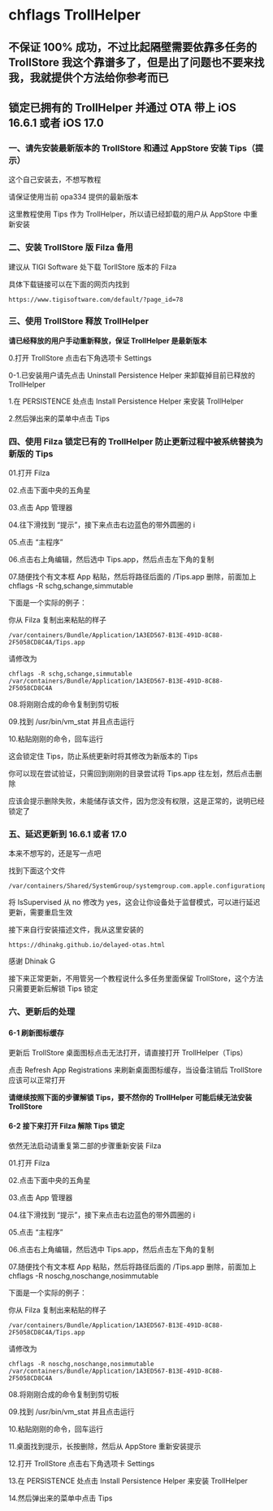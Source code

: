 # chflags TrollHelper
## 不保证 100% 成功，不过比起隔壁需要依靠多任务的 TrollStore 我这个靠谱多了，但是出了问题也不要来找我，我就提供个方法给你参考而已
## 锁定已拥有的 TrollHelper 并通过 OTA 带上 iOS 16.6.1 或者 iOS 17.0
### 一、请先安装最新版本的 TrollStore 和通过 AppStore 安装 Tips（提示）

这个自己安装去，不想写教程

请保证使用当前 opa334 提供的最新版本

这里教程使用 Tips 作为 TrollHelper，所以请已经卸载的用户从 AppStore 中重新安装
### 二、安装 TrollStore 版 Filza 备用

建议从 TIGI Software 处下载 TorllStore 版本的 Filza

具体下载链接可以在下面的网页内找到

	https://www.tigisoftware.com/default/?page_id=78
### 三、使用 TrollStore 释放 TrollHelper

**请已经释放的用户手动重新释放，保证 TrollHelper 是最新版本**

0.打开 TrollStore 点击右下角选项卡 Settings

0-1.已安装用户请先点击 Uninstall Persistence Helper 来卸载掉目前已释放的 TrollHelper

1.在 PERSISTENCE 处点击 Install Persistence Helper 来安装 TrollHelper

2.然后弹出来的菜单中点击 Tips
### 四、使用 Filza 锁定已有的 TrollHelper 防止更新过程中被系统替换为新版的 Tips

01.打开 Filza

02.点击下面中央的五角星

03.点击 App 管理器

04.往下滑找到 “提示”，接下来点击右边蓝色的带外圆圈的 i

05.点击 “主程序”

06.点击右上角编辑，然后选中 Tips.app，然后点击左下角的复制

07.随便找个有文本框 App 粘贴，然后将路径后面的 /Tips.app 删除，前面加上 chflags -R schg,schange,simmutable 

下面是一个实际的例子：

你从 Filza 复制出来粘贴的样子

	/var/containers/Bundle/Application/1A3ED567-B13E-491D-8C88-2F5058CD8C4A/Tips.app

请修改为

	chflags -R schg,schange,simmutable /var/containers/Bundle/Application/1A3ED567-B13E-491D-8C88-2F5058CD8C4A

08.将刚刚合成的命令复制到剪切板

09.找到 /usr/bin/vm_stat 并且点击运行

10.粘贴刚刚的命令，回车运行

这会锁定住 Tips，防止系统更新时将其修改为新版本的 Tips

你可以现在尝试验证，只需回到刚刚的目录尝试将 Tips.app 往左划，然后点击删除

应该会提示删除失败，未能储存该文件，因为您没有权限，这是正常的，说明已经锁定了
### 五、延迟更新到 16.6.1 或者 17.0

本来不想写的，还是写一点吧

找到下面这个文件

	/var/containers/Shared/SystemGroup/systemgroup.com.apple.configurationprofiles/Library/ConfigurationProfiles/CloudConfigurationDetails.plist

将 IsSupervised 从 no 修改为 yes，这会让你设备处于监督模式，可以进行延迟更新，需要重启生效

接下来自行安装描述文件，我从这里安装的

	https://dhinakg.github.io/delayed-otas.html

感谢 Dhinak G

接下来正常更新，不用管另一个教程说什么多任务里面保留 TrollStore，这个方法只需要更新后解锁 Tips 锁定
### 六、更新后的处理
#### 6-1 刷新图标缓存

更新后 TrollStore 桌面图标点击无法打开，请直接打开 TrollHelper（Tips）

点击 Refresh App Registrations 来刷新桌面图标缓存，当设备注销后 TrollStore 应该可以正常打开

**请继续按照下面的步骤解锁 Tips，要不然你的 TrollHelper 可能后续无法安装 TrollStore**
#### 6-2 接下来打开 Filza 解除 Tips 锁定

依然无法启动请重复第二部的步骤重新安装 Filza

01.打开 Filza

02.点击下面中央的五角星

03.点击 App 管理器

04.往下滑找到 “提示”，接下来点击右边蓝色的带外圆圈的 i

05.点击 “主程序”

06.点击右上角编辑，然后选中 Tips.app，然后点击左下角的复制

07.随便找个有文本框 App 粘贴，然后将路径后面的 /Tips.app 删除，前面加上 chflags -R noschg,noschange,nosimmutable 

下面是一个实际的例子：

你从 Filza 复制出来粘贴的样子

	/var/containers/Bundle/Application/1A3ED567-B13E-491D-8C88-2F5058CD8C4A/Tips.app

请修改为

	chflags -R noschg,noschange,nosimmutable /var/containers/Bundle/Application/1A3ED567-B13E-491D-8C88-2F5058CD8C4A

08.将刚刚合成的命令复制到剪切板

09.找到 /usr/bin/vm_stat 并且点击运行

10.粘贴刚刚的命令，回车运行

11.桌面找到提示，长按删除，然后从 AppStore 重新安装提示

12.打开 TrollStore 点击右下角选项卡 Settings

13.在 PERSISTENCE 处点击 Install Persistence Helper 来安装 TrollHelper

14.然后弹出来的菜单中点击 Tips
